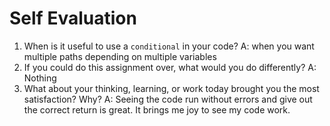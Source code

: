 # Self Evaluation

1. When is it useful to use a `conditional` in your code?
A: when you want multiple paths depending on multiple variables
1. If you could do this assignment over, what would you do differently?
A: Nothing
1. What about your thinking, learning, or work today brought you the most satisfaction? Why?
A: Seeing the code run without errors and give out the correct return is great. It brings me joy to see my code work.
